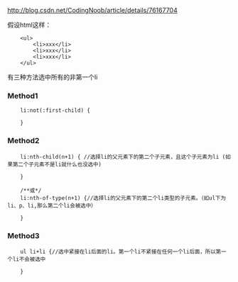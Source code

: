 <http://blog.csdn.net/CodingNoob/article/details/76167704>

假设html这样：

```
    <ul>
        <li>xxx</li>
        <li>xxx</li>
        <li>xxx</li>
    </ul>

```

有三种方法选中所有的非第一个li

### Method1
```
    li:not(:first-child) {

    }
```

### Method2
```
    li:nth-child(n+1) { //选择li的父元素下的第二个子元素，且这个子元素为li (如果第二个子元素不是li就什么也没选中)

    }

    /**或*/
    li:nth-of-type(n+1) {//选择li的父元素下的第二个li类型的子元素。（如ul下为li、p、li,那么第二个li会被选中）

    }
```

### Method3
```
    ul li+li {//选中紧接在li后面的li。第一个li不紧接在任何一个li后面，所以第一个li不会被选中

    }
```